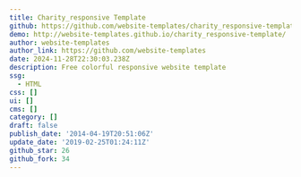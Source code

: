 ```yaml
---
title: Charity_responsive Template
github: https://github.com/website-templates/charity_responsive-template
demo: http://website-templates.github.io/charity_responsive-template/
author: website-templates
author_link: https://github.com/website-templates
date: 2024-11-28T22:30:03.238Z
description: Free colorful responsive website template
ssg:
  - HTML
css: []
ui: []
cms: []
category: []
draft: false
publish_date: '2014-04-19T20:51:06Z'
update_date: '2019-02-25T01:24:11Z'
github_star: 26
github_fork: 34
---
```

